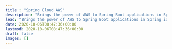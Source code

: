 ```yaml
---
title : "Spring Cloud AWS"
description: "Brings the power of AWS to Spring Boot applications in Spring idiomatic way"
lead: "Brings the power of AWS to Spring Boot applications in Spring idiomatic way."
date: 2020-10-06T08:47:36+00:00
lastmod: 2020-10-06T08:47:36+00:00
draft: false
images: []
---
```


